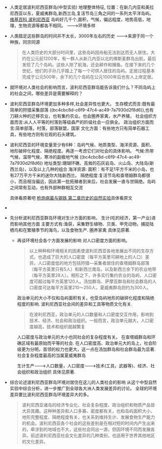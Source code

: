 - 人类定居波利尼西亚群岛(中型实验)
  地理整体特征,
  位置：在新几内亚和美拉尼西亚以东，夏威夷群岛,新西兰岛,复活节岛三角之间的一系列太平洋岛屿。
  [维基百科 波利尼西亚](https://zh.wikipedia.org/wiki/%E7%8E%BB%E9%87%8C%E5%B0%BC%E8%A5%BF%E4%BA%9E)
  岛屿好几千个,面积，气候，偏远程度，地势高低，地理，生物资源等都各不相同。
  --->环境多样
- 人类踏足这些群岛的时间并不太长，3000年左右的历史
  --->来源于同一个种族，同宗同源
  
  >在人类历史的大部分时间里，这些岛屿因舟船无法到达而无人居住。大约在公元前1200年，有一群人从新几内亚以北的俾斯麦群岛出航，最后发现了几个岛屿。这些人除了航海，还会耕作和捕鱼。在接下来的几个世纪，他们的子孙几乎踏上了每一个可供人居住的岛屿。定居过程基本完成于公元500年，余下的几个岛屿在公元1000年后也有人上岸定居。
- 就环境对人类社会的影响而言，波利尼西亚群岛能告诉我们什么？不同岛屿上的社会之间，哪些差异是需要解释的？
- 波利尼西亚群岛环境更加多种多样,社会差异性也更大。
  生存模式而言:既有最简单的狩猎采集部落 ((bc4cbc8d-c6f9-47c4-ac49-7a7930d2f8d6)),也有刀耕火种的迁移农业，也有集约农业。也会圈养家禽，水产养殖，
  社会组织方面而言:从人人平等的村落到等级森严的阶级社会一应俱全。
  政治组织方面而言:简单部落，村落，部落联盟，国家
  文化方面：有些地方只有简单石器工具，有些地方则有壮观的石头建筑。
- 波利尼西亚的环境变量至少有6种：岛屿气候、地质类型、海洋资源、面积、地形破碎化程度、隔绝程度。再逐一考虑它们对社会的具体影响。
  气候:热带气候，温带气候，寒冷的副极地气候 ((bc4cbc8d-c6f9-47c4-ac49-7a7930d2f8d6)) 
  地址类型:珊瑚环礁、高耸的石灰岩岛、火山岛、大陆岛(新西兰岛)，以及以上几种的组合
  海洋资源:
  面积：有不足1平方千米的小岛，也有27万平方千米的迷你大陆新西兰。
  隔绝程度:复活节岛和查塔姆群岛都很小，而且相当偏远，因此第一批拓殖者到来后，社会发展一直与世隔绝。岛屿之间常有互动，也有外部种群相互交流
  
  具体看原著吧 [枪炮病菌与钢铁 第二章历史的自然实验](https://weread.qq.com/web/reader/843329f0728c8ee08434fb1k8f132430178f14e45fce0f7)具体看原文
-
- 先分析波利尼西亚群岛环境对生计方面的影响，
  生计(吃的经济，第一产业)进而影响其他方面
  主要方式有:渔获，采集野生植物、贝类、甲壳动物，捕捉陆栖鸟和在繁殖季节的海鸟，以及食物生产.
  圈养家禽
  具体见原著.
	- 再谈环境社会各个方面发展的影响
	  对人口密度方面的影响。
	  
	  >以上种种和环境相关的因素使波利尼西亚各地发展出不同的生存方式，也造成了巨大的人口密度（每平方英里可耕地上的人口）差异。人口密度低的地方包括狩猎—采集者居住的查塔姆群岛部落（每平方英里只有5人）和新西兰南岛，以及新西兰余下的农业地带（每平方英里28人）。相形之下，许多实行集约农业的岛屿，人口密度可超过每平方英里120人。汤加群岛、萨摩亚群岛和社会群岛的人口密度可达每平方英里210～250人，夏威夷群岛则约为300人。
	  
	  政治单元的大小不仅和岛屿面积有关，也受岛屿地形的破碎化程度和隔绝程度的影响.
	  波利尼西亚社会间的差异和工具等物质文化有关.
	  
	  >在波利尼西亚，政治单元的人口数量和人口密度交互作用，影响到技术、经济、社会和政治组织。一般而言，政治单元越大，人口密度越高，技术和组织就越繁复
	  
	  人口密度与政治单元的大小也同社会的复杂程度有关。
	  在查塔姆群岛和环礁区域有最原始而平等的社会.
	  在人口密度高、政治单元大的岛上，社会阶级更为分明，首领的权力也更大，这一点在汤加群岛和社会群岛最为显著.
	  社会复杂程度最高的当属夏威夷群岛
	  
	  
	  生计生产--->人口数量，人口密度--->技术(工具，武器等)、经济、社会组织和政治组织
	  具体见原著.
- 综合论述波利尼西亚群岛环境对居住在这儿的人类社会的影响
  从这个中型自然实验中综合分析，进一步推广到全球各大洲人类发展差异的讨论。
  全球的环境差异要比波利尼西亚群岛环境差异大的多。
  >波利尼西亚诸岛的经济专业化、社会复杂程度、政治组织和物质产品皆大异其趣。这种种差异和人口多寡、密度都有关，也和岛屿面积大小、地形完整程度、隔绝程度有关，也关系到维持生计、发展食物生产能力的机会。波利尼西亚各个社会的这些差别是在相对短的时间内产生出来的，牵涉到的地域也不大，这些社会同出一源，但因环境不同而发展各异。前述波利尼西亚社会文化差异的几种类别，也适用于世界其他地区的文化差异。
